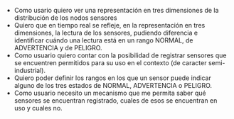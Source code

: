 - Como usario quiero ver una representación en tres dimensiones de la distribución de los nodos sensores
- Quiero que en tiempo real se refleje, en la representación en tres dimensiones, la lectura de los sensores, pudiendo diferencia e identificar cuándo una lectura está en un rango NORMAL, de ADVERTENCIA y de PELIGRO.
- Como usuario quiero contar con la posibilidad de registrar sensores que se encuentren permitidos para su uso en el contexto (de caracter semi-industrial).
- Quiero poder definir los rangos en los que un sensor puede indicar alguno de los tres estados de NORMAL, ADVERTENCIA o PELIGRO.
- Como usuario necesito un mecanismo que me permita saber qué sensores se encuentran registrado, cuales de esos se encuentran en uso y cuales no.
